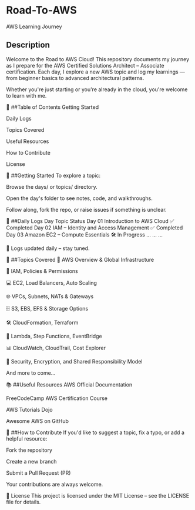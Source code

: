 # Road-To-AWS

  <p>AWS Learning Journey</p>
</div>

## Description

Welcome to the Road to AWS Cloud!
This repository documents my journey as I prepare for the AWS Certified Solutions Architect – Associate certification. Each day, I explore a new AWS topic and log my learnings — from beginner basics to advanced architectural patterns.

Whether you're just starting or you're already in the cloud, you're welcome to learn with me.

🧭 ##Table of Contents
Getting Started

Daily Logs

Topics Covered

Useful Resources

How to Contribute

License

🚦 ##Getting Started
To explore a topic:

Browse the days/ or topics/ directory.

Open the day's folder to see notes, code, and walkthroughs.

Follow along, fork the repo, or raise issues if something is unclear.

📅 ##Daily Logs
Day	Topic	Status
Day 01	Introduction to AWS Cloud	✅ Completed
Day 02	IAM – Identity and Access Management	✅ Completed
Day 03	Amazon EC2 – Compute Essentials	🛠️ In Progress
...	...	...

🧠 Logs updated daily – stay tuned.

📌 ##Topics Covered
🧭 AWS Overview & Global Infrastructure

🔐 IAM, Policies & Permissions

💻 EC2, Load Balancers, Auto Scaling

🌐 VPCs, Subnets, NATs & Gateways

🗄️ S3, EBS, EFS & Storage Options

🛠️ CloudFormation, Terraform

🧬 Lambda, Step Functions, EventBridge

📊 CloudWatch, CloudTrail, Cost Explorer

🔐 Security, Encryption, and Shared Responsibility Model

And more to come...

📚 ##Useful Resources
AWS Official Documentation

FreeCodeCamp AWS Certification Course

AWS Tutorials Dojo

Awesome AWS on GitHub

🤝 ##How to Contribute
If you'd like to suggest a topic, fix a typo, or add a helpful resource:

Fork the repository

Create a new branch

Submit a Pull Request (PR)

Your contributions are always welcome.

📜 License
This project is licensed under the MIT License – see the LICENSE file for details.

